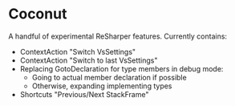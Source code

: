 # Coconut

A handful of experimental ReSharper features. Currently contains:

- ContextAction "Switch VsSettings"
- ContextAction "Switch to last VsSettings"
- Replacing GotoDeclaration for type members in debug mode:
  - Going to actual member declaration if possible
  - Otherwise, expanding implementing types
- Shortcuts "Previous/Next StackFrame"
